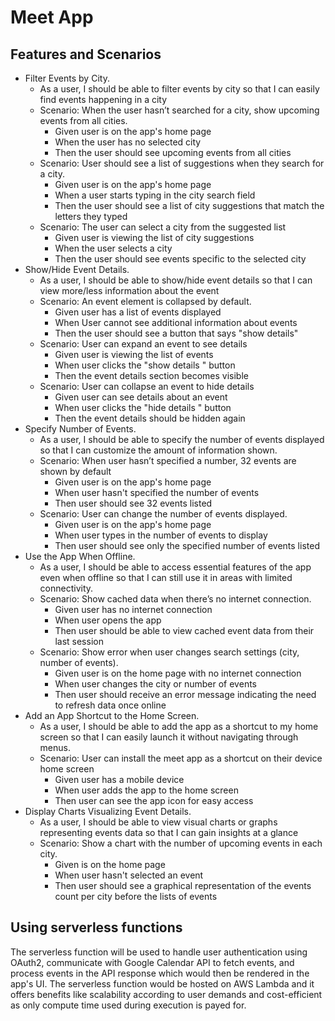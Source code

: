 # Meet App

## Features and Scenarios

- Filter Events by City.
  - As a user, I should be able to filter events by city so that I can easily find events happening in a city
  - Scenario: When the user hasn’t searched for a city, show upcoming events from all cities.
    - Given user is on the app's home page
    - When the user has no selected city
    - Then the user should see upcoming events from all cities
  - Scenario: User should see a list of suggestions when they search for a city.
    - Given user is on the app's home page
    - When a user starts typing in the city search field
    - Then the user should see a list of city suggestions that match the letters they typed 
  - Scenario: The user can select a city from the suggested list
    - Given user is viewing the list of city suggestions
    - When the user selects a city
    - Then the user should see events specific to the selected city
- Show/Hide Event Details.
  - As a user, I should be able to show/hide event details so that I can view more/less information about the event
  - Scenario: An event element is collapsed by default.
    - Given user has a list of events displayed
    - When User cannot see additional information about events
    - Then the user should see a button that says "show details"
  - Scenario: User can expand an event to see details
    - Given user is viewing the list of events
    - When user clicks the "show details " button
    - Then the event details section becomes visible
  - Scenario: User can collapse an event to hide details
    - Given user can see details about an event
    - When user clicks the "hide details " button
    - Then the event details should be hidden again
- Specify Number of Events.
  - As a user, I should be able to specify the number of events displayed so that I can customize the amount of information shown.
  - Scenario: When user hasn’t specified a number, 32 events are shown by default
    - Given user is on the app's home page
    - When user hasn't specified the number of events
    - Then user should see 32 events listed
  - Scenario: User can change the number of events displayed.
    - Given user is on the app's home page
    - When user types in the number of events to display
    - Then user should see only the specified number of events listed
- Use the App When Offline.
  - As a user, I should be able to access essential features of the app even when offline so that I can still use it in areas with limited connectivity.
  - Scenario: Show cached data when there’s no internet connection.
    - Given user has no internet connection
    - When user opens the app
    - Then user should be able to view cached event data from their last session
  - Scenario: Show error when user changes search settings (city, number of events).
    - Given user is on the home page with no internet connection
    - When user changes the city or number of events
    - Then user should receive an error message indicating the need to refresh data once online
- Add an App Shortcut to the Home Screen.
  - As a user, I should be able to add the app as a shortcut to my home screen so that I can easily launch it without navigating through menus.
  - Scenario: User can install the meet app as a shortcut on their device home screen
    - Given user has a mobile device
    - When user adds the app to the home screen
    - Then user can see the app icon for easy access
- Display Charts Visualizing Event Details.
  - As a user, I should be able to view visual charts or graphs representing events data so that I can gain insights at a glance
  - Scenario: Show a chart with the number of upcoming events in each city.
    - Given is on the home page
    - When user hasn't selected an event
    - Then user should see a graphical representation of the events count per city before the lists of events

## Using serverless functions
The serverless function will be used to handle user authentication using OAuth2, communicate with Google Calendar API to fetch events, and process events in the API response which would then be rendered in the app's UI. The serverless function would be hosted on AWS Lambda and it offers benefits like scalability according to user demands and cost-efficient as only compute time used during execution is payed for.
